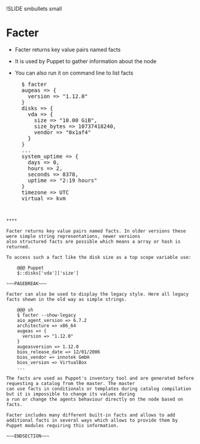 !SLIDE smbullets small
# Facter

* Facter returns key value pairs named facts
* It is used by Puppet to gather information about the node
* You can also run it on command line to list facts

    <pre>
    $ facter
    augeas => {
      version => "1.12.0"
    }
    disks => {
      vda => {
        size => "10.00 GiB",
        size_bytes => 10737418240,
        vendor => "0x1af4"
      }
    }
    ...
    system_uptime => {
      days => 0,
      hours => 2,
      seconds => 8378,
      uptime => "2:19 hours"
    }
    timezone => UTC
    virtual => kvm
    </pre>

~~~SECTION:handouts~~~

****

Facter returns key value pairs named facts. In older versions these were simple string representations, newer versions
also structured facts are possible which means a array or hash is returned.

To access such a fact like the disk size as a top scope variable use:

    @@@ Puppet
    $::disks['vda']['size']

~~~PAGEBREAK~~~

Facter can also be used to display the legacy style. Here all legacy facts shown in the old way as simple strings.

    @@@ sh
    $ facter --show-legacy
    aio_agent_version => 6.7.2
    architecture => x86_64
    augeas => {
      version => "1.12.0"
    }
    augeasversion => 1.12.0
    bios_release_date => 12/01/2006
    bios_vendor => innotek GmbH
    bios_version => VirtualBox
    ...

The facts are used as Puppet's inventory tool and are generated before requesting a catalog from the master. The master
can use facts in conditionals or templates during catalog compilation but it is impossible to change its values during
a run or change the agents behaviour directly on the node based on facts.

Facter includes many different built-in facts and allows to add additional facts in several ways which allows to provide them by Puppet modules requiring this information.

~~~ENDSECTION~~~
